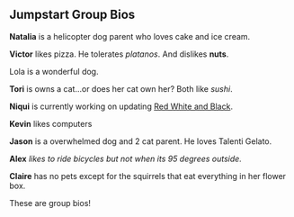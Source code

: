 ## Jumpstart Group Bios

**Natalia** is a helicopter dog parent who loves cake and ice cream.

**Victor** likes pizza. He tolerates *platanos*. And dislikes **nuts**.

Lola is a wonderful dog.

**Tori** is owns a cat...or does her cat own her? Both like *sushi*. 

**Niqui** is currently working on updating [Red White and Black](https://dnoneill.github.io/demostite/#/home/).

**Kevin** likes computers

**Jason** is a overwhelmed dog and 2 cat parent.  He loves Talenti Gelato.

**Alex** *likes to ride bicycles but not when its 95 degrees outside.* 

**Claire** has no pets except for the squirrels that eat everything in her flower box.

These are group bios! 
